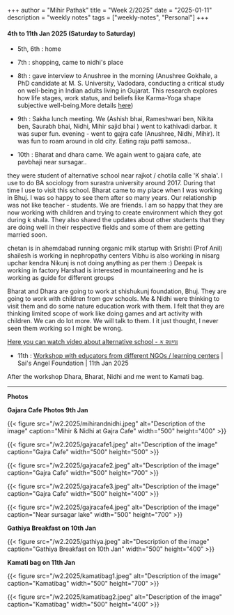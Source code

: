 +++
author = "Mihir Pathak"
title = "Week 2/2025"
date = "2025-01-11"
description = "weekly notes"
tags = ["weekly-notes", "Personal"]
+++

#### 4th to 11th Jan 2025 (Saturday to Saturday)


- 5th, 6th : home
- 7th : shopping, came to nidhi's place
- 8th : gave interview to Anushree in the morning (Anushree Gokhale, a PhD candidate at M. S. University, Vadodara, conducting a critical study on well-being in Indian adults living in Gujarat. This research explores how life stages, work status, and beliefs like Karma-Yoga shape subjective well-being.More details [here](https://www.linkedin.com/feed/update/urn:li:activity:7246708729927094272/))
- 9th : Sakha lunch meeting. We (Ashish bhai, Rameshwari ben, Nikita ben, Saurabh bhai, Nidhi, Mihir sajid bhai ) went to kathivadi darbar. it was super fun.
evening - went to gajra cafe (Anushree, Nidhi, Mihir). It was fun to roam around in old city. Eating raju patti samosa..


- 10th : Bharat and dhara came. We again went to gajara cafe, ate pavbhaji near sursagar..

they were student of alternative school near rajkot / chotila calle 'K shala'. I use to do BA sociology from surastra university around 2017. During that time I use to visit this school. Bharat came to my place when I was working in Bhuj. I was so happy to see them after so many years. Our relationship was not like teacher - students. We are friends. I am so happy that they are now working with children and trying to create environment which they got during k shala. They also shared the updates about other students that they are doing well in their respective fields and some of them are getting married soon. 

chetan is in ahemdabad running organic milk startup with Srishti (Prof Anil)
shailesh is working in nephropathy centers
Vibhu is also working in nisarg upchar kendra 
Nikunj is not doing anything as per them :)
Deepak is working in factory 
Harshad is interested in mountaineering and he is working as guide for different groups 

Bharat and Dhara are going to work at shishukunj foundation, Bhuj. They are going to work with children from gov schools. Me & Nidhi were thinking to visit them and do some nature education work with them. I felt that they are thinking limited scope of work like doing games and art activity with children. We can do lot more. We will talk to them. I it just thought, I never seen them working so I might be wrong. 

[Here you can watch video about alternative school - ક શાળા](https://www.youtube.com/watch?v=iuUERwuUtFI)

- 11th : [Workshop with educators from different NGOs / learning centers](https://www.instagram.com/p/DE0HQJvS3YC/?img_index=1) | Sai's Angel Foundation | 11th Jan 2025

After the workshop Dhara, Bharat, Nidhi and me went to Kamati bag. 

---------------

**Photos**

 
**Gajara Cafe Photos 9th Jan**
 
{{< figure src="/w2.2025/mihirandnidhi.jpeg" alt="Description of the image" caption="Mihir & Nidhi at Gajra Cafe" width="500" height="400" >}}

{{< figure src="/w2.2025/gajracafe1.jpeg" alt="Description of the image" caption="Gajra Cafe" width="500" height="500" >}}

{{< figure src="/w2.2025/gajracafe2.jpeg" alt="Description of the image" caption="Gajra Cafe" width="500" height="700" >}}

{{< figure src="/w2.2025/gajracafe3.jpeg" alt="Description of the image" caption="Gajra Cafe" width="500" height="400" >}}

{{< figure src="/w2.2025/gajracafe4.jpeg" alt="Description of the image" caption="Near sursagar lake" width="500" height="700" >}}

**Gathiya Breakfast on 10th Jan**

{{< figure src="/w2.2025/gathiya.jpeg" alt="Description of the image" caption="Gathiya Breakfast on 10th Jan" width="500" height="400" >}}


**Kamati bag on 11th Jan**

{{< figure src="/w2.2025/kamatibag1.jpeg" alt="Description of the image" caption="Kamatibag" width="500" height="700" >}}

{{< figure src="/w2.2025/kamatibag2.jpeg" alt="Description of the image" caption="Kamatibag" width="500" height="400" >}}

